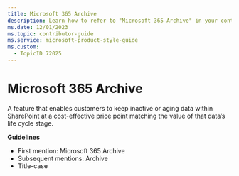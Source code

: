 ```yaml
---
title: Microsoft 365 Archive
description: Learn how to refer to "Microsoft 365 Archive" in your content.
ms.date: 12/01/2023
ms.topic: contributor-guide
ms.service: microsoft-product-style-guide
ms.custom:
  - TopicID 72025
---
```



# Microsoft 365 Archive

A feature that enables customers to keep inactive or aging data within SharePoint at a cost-effective price point matching the value of that data’s life cycle stage.

**Guidelines**

- First mention: Microsoft 365 Archive
- Subsequent mentions: Archive
- Title-case

